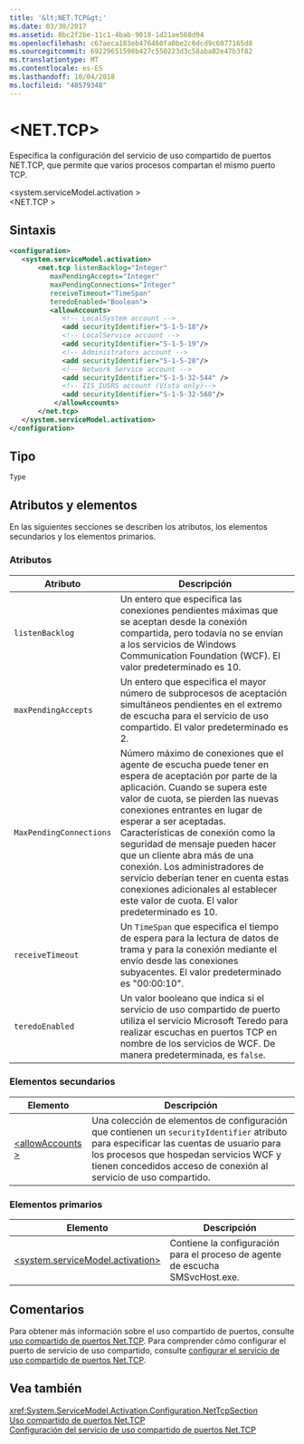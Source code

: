 ```yaml
---
title: '&lt;NET.TCP&gt;'
ms.date: 03/30/2017
ms.assetid: 8bc2f2be-11c1-4bab-9018-1d21ae568d94
ms.openlocfilehash: c67aeca183eb476460fa0be2c6dcd9c6077165d8
ms.sourcegitcommit: 69229651598b427c550223d3c58aba82e47b3f82
ms.translationtype: MT
ms.contentlocale: es-ES
ms.lasthandoff: 10/04/2018
ms.locfileid: "48579348"
---
```

# <a name="ltnettcpgt"></a>&lt;NET.TCP&gt;
Especifica la configuración del servicio de uso compartido de puertos NET.TCP, que permite que varios procesos compartan el mismo puerto TCP.  
  
 \<system.serviceModel.activation >  
\<NET.TCP >  
  
## <a name="syntax"></a>Sintaxis  
  
```xml  
<configuration>  
   <system.serviceModel.activation>  
       <net.tcp listenBacklog="Integer"  
          maxPendingAccepts="Integer"  
          maxPendingConnections="Integer"  
          receiveTimeout="TimeSpan"  
          teredoEnabled="Boolean">  
          <allowAccounts>  
             <!-- LocalSystem account -->   
             <add securityIdentifier="S-1-5-18"/>  
             <!-- LocalService account -->   
             <add securityIdentifier="S-1-5-19"/>  
             <!-- Administrators account -->   
             <add securityIdentifier="S-1-5-20"/>  
             <!-- Network Service account -->   
             <add securityIdentifier="S-1-5-32-544" />  
             <!-- IIS_IUSRS account (Vista only)-->   
             <add securityIdentifier="S-1-5-32-568"/>  
           </allowAccounts>  
       </net.tcp>  
   </system.serviceModel.activation>  
</configuration>  
```  
  
## <a name="type"></a>Tipo  
 `Type`  
  
## <a name="attributes-and-elements"></a>Atributos y elementos  
 En las siguientes secciones se describen los atributos, los elementos secundarios y los elementos primarios.  
  
### <a name="attributes"></a>Atributos  
  
|Atributo|Descripción|  
|---------------|-----------------|  
|`listenBacklog`|Un entero que especifica las conexiones pendientes máximas que se aceptan desde la conexión compartida, pero todavía no se envían a los servicios de Windows Communication Foundation (WCF). El valor predeterminado es 10.|  
|`maxPendingAccepts`|Un entero que especifica el mayor número de subprocesos de aceptación simultáneos pendientes en el extremo de escucha para el servicio de uso compartido. El valor predeterminado es 2.|  
|`MaxPendingConnections`|Número máximo de conexiones que el agente de escucha puede tener en espera de aceptación por parte de la aplicación. Cuando se supera este valor de cuota, se pierden las nuevas conexiones entrantes en lugar de esperar a ser aceptadas. Características de conexión como la seguridad de mensaje pueden hacer que un cliente abra más de una conexión. Los administradores de servicio deberían tener en cuenta estas conexiones adicionales al establecer este valor de cuota. El valor predeterminado es 10.|  
|`receiveTimeout`|Un `TimeSpan` que especifica el tiempo de espera para la lectura de datos de trama y para la conexión mediante el envío desde las conexiones subyacentes. El valor predeterminado es "00:00:10".|  
|`teredoEnabled`|Un valor booleano que indica si el servicio de uso compartido de puerto utiliza el servicio Microsoft Teredo para realizar escuchas en puertos TCP en nombre de los servicios de WCF. De manera predeterminada, es `false`.|  
  
### <a name="child-elements"></a>Elementos secundarios  
  
|Elemento|Descripción|  
|-------------|-----------------|  
|[\<allowAccounts >](../../../../../docs/framework/configure-apps/file-schema/wcf/allowaccounts.md)|Una colección de elementos de configuración que contienen un `securityIdentifier` atributo para especificar las cuentas de usuario para los procesos que hospedan servicios WCF y tienen concedidos acceso de conexión al servicio de uso compartido.|  
  
### <a name="parent-elements"></a>Elementos primarios  
  
|Elemento|Descripción|  
|-------------|-----------------|  
|[\<system.serviceModel.activation>](../../../../../docs/framework/configure-apps/file-schema/wcf/system-servicemodel-activation.md)|Contiene la configuración para el proceso de agente de escucha SMSvcHost.exe.|  
  
## <a name="remarks"></a>Comentarios  
 Para obtener más información sobre el uso compartido de puertos, consulte [uso compartido de puertos Net.TCP](../../../../../docs/framework/wcf/feature-details/net-tcp-port-sharing.md). Para comprender cómo configurar el puerto de servicio de uso compartido, consulte [configurar el servicio de uso compartido de puertos Net.TCP](../../../../../docs/framework/wcf/feature-details/configuring-the-net-tcp-port-sharing-service.md).  
  
## <a name="see-also"></a>Vea también  
 <xref:System.ServiceModel.Activation.Configuration.NetTcpSection>  
 [Uso compartido de puertos Net.TCP](../../../../../docs/framework/wcf/feature-details/net-tcp-port-sharing.md)  
 [Configuración del servicio de uso compartido de puertos Net.TCP](../../../../../docs/framework/wcf/feature-details/configuring-the-net-tcp-port-sharing-service.md)
